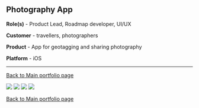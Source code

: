 ## Photography App

**Role(s)** - Product Lead, Roadmap developer, UI/UX

**Customer** - travellers, photographers 

**Product** - App for geotagging and sharing photography

**Platform** - iOS

---

[Back to Main portfolio page](https://abien1.github.io)


<img src="images/image_.png?raw=true"/>

<img src="images/image_.png?raw=true"/>

<img src="images/image_.png?raw=true"/>

<img src="images/image_.png?raw=true"/>


[Back to Main portfolio page](https://abien1.github.io)
